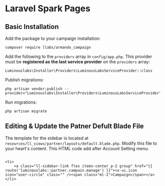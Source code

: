 # Laravel Spark Pages

<a name=installing></a>
## Basic Installation

Add the package to your campaign installation:

```
composer require llabs/armando_campaign

```

Add the following to the `providers` array in `config/app.php`. This provider must be **registered as the last service provider** on the `providers` array:

```
Luminouslabs\Installer\Providers\LuminousLabsServiceProvider::class

```

Publish migrations:

```
php artisan vendor:publish --provider="Luminouslabs\Installer\Providers\LuminousLabsServiceProvider"

```

Run migrations:

```
php artisan migrate

```

<a name=sidebar></a>
## Editing & Update the Patner Defult Blade File

The template for the sidebar is located at `resources/ll_views/partner/layouts/default.blade.php`. Modify this file to your heart's content. 
This HTML code add after Account Setting menu.

```

<li>
    <a class="ll-sidebar-link flex items-center p-2 group" href="{{ route('luminouslabs::partner.campain.manage') }}"><x-ui.icon icon="user-circle" class="" /><span class="ml-2">Campaign</span></a>
</li>

```
